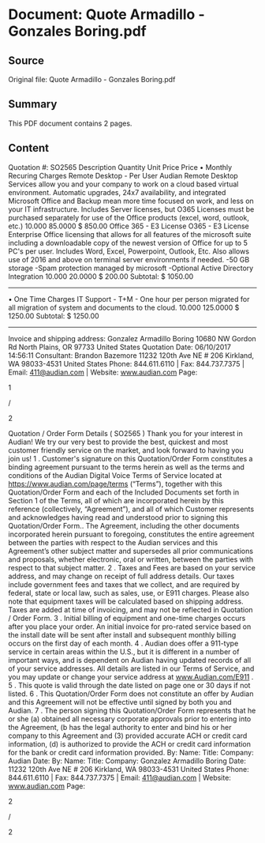 # Document: Quote Armadillo - Gonzales Boring.pdf

## Source
Original file: Quote Armadillo - Gonzales Boring.pdf

## Summary
This PDF document contains 2 pages.

## Content
Quotation #: 
SO2565
Description
Quantity
Unit Price
Price
• 
Monthly Recuring Charges
Remote Desktop - Per User
Audian Remote Desktop Services allow you and your company to work on a cloud based virtual
environment. 
Automatic upgrades, 24x7 availability, and integrated Microsoft Office and Backup
mean more time focused on work, and less on your IT infrastructure. Includes Server licenses, but
O365 Licenses must be purchased separately for use of the Office products (excel, word, outlook,
etc.)
10.000
85.0000
$ 
850.00
Office 365 - E3 License
O365 - E3 License
Enterprise Office licensing that allows for all features of the microsoft suite including a downloadable
copy of the newest version of Office for up to 5 PC's per user. 
Includes Word, Excel, Powerpoint,
Outlook, Etc. 
Also allows use of 2016 and above on terminal server environments if needed.
-50 GB storage
-Spam protection managed by microsoft
-Optional Active Directory Integration
10.000
20.0000
$ 
200.00
Subtotal: 
$ 1050.00
***
• 
One Time Charges
IT Support - T+M - One hour per person migrated for all migration of system and documents to the
cloud.
10.000
125.0000
$ 
1250.00
Subtotal: 
$ 1250.00
***
Invoice and shipping address:
Gonzalez Armadillo Boring
10680 NW Gordon Rd
North Plains, OR 97733
United States
Quotation Date:
06/10/2017 14:56:11
Consultant:
Brandon Bazemore
11232 120th Ave NE # 206
Kirkland, WA 98033-4531
United States
Phone: 844.611.6110 | Fax: 844.737.7375 | Email: 411@audian.com | Website: www.audian.com
Page:
 
1
 
/
 
2

Quotation / Order Form Details (
SO2565
)
Thank you for your interest in Audian! We try our very best to provide the best, quickest and most customer friendly service on the
market, and look forward to having you join us!
1
. 
Customer's signature on this Quotation/Order Form constitutes a binding agreement pursuant to the terms herein as well as the terms and conditions of
the Audian Digital Voice Terms of Service 
located at 
https://www.audian.com/page/terms (“Terms”), together with this Quotation/Order Form and each of
the Included Documents set forth in Section 1 of the Terms, all of which are incorporated herein by this reference (collectively, “Agreement”), and all of
which Customer represents and acknowledges having read and understood prior to signing this Quotation/Order Form.. The Agreement, including the
other documents incorporated herein pursuant to foregoing, constitutes the entire agreement between the parties with respect to the Audian services and
this Agreement’s other subject matter and supersedes all prior communications and proposals, whether electronic, oral or written, between the parties
with respect to that subject matter.
2
. 
Taxes and Fees are based on your service address, and may change on receipt of full address details. Our taxes include government fees and taxes that
we collect, and are required by federal, state or local law, such as sales, use, or E911 charges. Please also note that equipment taxes will be calculated
based on shipping address. 
Taxes are added at time of invoicing, and may not be reflected in Quotation / Order Form.
3
. 
Initial billing of equipment and one-time charges occurs after you place your order. An initial invoice for pro-rated service based on the install date will be
sent after install and subsequent monthly billing occurs on the first day of each month.
4
. 
Audian does offer a 911-type service in certain areas within the U.S., but it is different in a number of important ways, and is dependent on Audian having
updated records of all of your service addresses. All details are listed in our Terms of Service, and you may update or change your service address at
www.Audian.com/E911 .
5
. 
This quote is valid through the date listed on page one or 30 days if not listed.
6
. 
This Quotation/Order Form does not constitute an offer by Audian and this Agreement will not be effective until signed by both you and Audian.
7
. 
The person signing this Quotation/Order Form represents that he or she (a) obtained all necessary corporate approvals prior to entering into the
Agreement, (b has the legal authority to enter and bind his or her company to this Agreement and (3) provided accurate ACH or credit card information, (d)
is authorized to provide the ACH or credit card information for the bank or credit card information provided.
By: 
Name: 
Title: 
Company: 
Audian
Date: 
By: 
Name: 
Title: 
Company: 
Gonzalez Armadillo Boring
Date: 
11232 120th Ave NE # 206
Kirkland, WA 98033-4531
United States
Phone: 844.611.6110 | Fax: 844.737.7375 | Email: 411@audian.com | Website: www.audian.com
Page:
 
2
 
/
 
2

